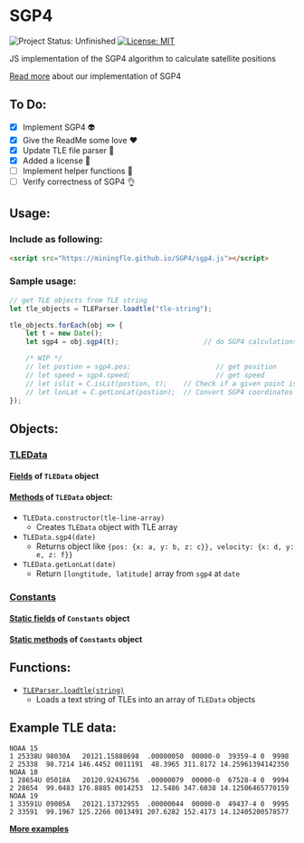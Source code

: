 # SGP4
![Project Status: Unfinished](https://img.shields.io/badge/Project_Status-ON_HOLD-orange.svg)
[![License: MIT](https://img.shields.io/badge/License-MIT-BLUE.svg)](LICENSE.md)

JS implementation of the SGP4 algorithm to calculate satellite positions

[Read more](../../wiki/SGP4) about our implementation of SGP4

## To Do:
- [x] Implement SGP4 :alien:
- [x] Give the ReadMe some love :heart:
- [x] Update TLE file parser :satellite:
- [x] Added a license :page_facing_up:
- [ ] Implement helper functions :wrench:
- [ ] Verify correctness of SGP4 :ok_hand:

## Usage:
### Include as following:
```html
<script src="https://miningflo.github.io/SGP4/sgp4.js"></script>
```
### Sample usage:
```javascript
// get TLE objects from TLE string
let tle_objects = TLEParser.loadtle("tle-string");

tle_objects.forEach(obj => {
    let t = new Date();
    let sgp4 = obj.sgp4(t);                     // do SGP4 calculations

    /* WIP */
    // let postion = sgp4.pos;                     // get position
    // let speed = sgp4.speed;                     // get speed
    // let islit = C.isLit(postion, t);    // Check if a given point is lit at a given time
    // let lonLat = C.getLonLat(postion);  // Convert SGP4 coordinates to Lon/Lat
});
```

## Objects:
### [TLEData](../../wiki/TLEData)
#### [Fields](../../wiki/TLEData#fields-of-tledata-object) of `TLEData` object
#### [Methods](../../wiki/TLEData#methods-of-tledata-object) of `TLEData` object:
* `TLEData.constructor(tle-line-array)`
  * Creates `TLEData` object with TLE array
* `TLEData.sgp4(date)`
  * Returns object like `{pos: {x: a, y: b, z: c}}, velocity: {x: d, y: e, z: f}}`
* `TLEData.getLonLat(date)`
  * Return `[longtitude, latitude]` array from `sgp4` at `date`
### [Constants](../../wiki/Constants)
#### [Static fields](../../wiki/Constants#static-fields) of `Constants` object
#### [Static methods](../../wiki/Constants#static-methods) of `Constants` object

## Functions:
* [`TLEParser.loadtle(string)`](../../wiki/loadtle)
  * Loads a text string of TLEs into an array of `TLEData` objects
## Example TLE data:
```text
NOAA 15
1 25338U 98030A   20121.15888698  .00000050  00000-0  39359-4 0  9998
2 25338  98.7214 146.4452 0011191  48.3965 311.8172 14.25961394142350
NOAA 18
1 28654U 05018A   20120.92436756  .00000079  00000-0  67528-4 0  9994
2 28654  99.0483 176.8885 0014253  12.5486 347.6038 14.12506465770159
NOAA 19
1 33591U 09005A   20121.13732955  .00000044  00000-0  49437-4 0  9995
2 33591  99.1967 125.2266 0013491 207.6282 152.4173 14.12405200578577
```
**[More examples](../../wiki/loadtle#tle-examples-all-valid)**
